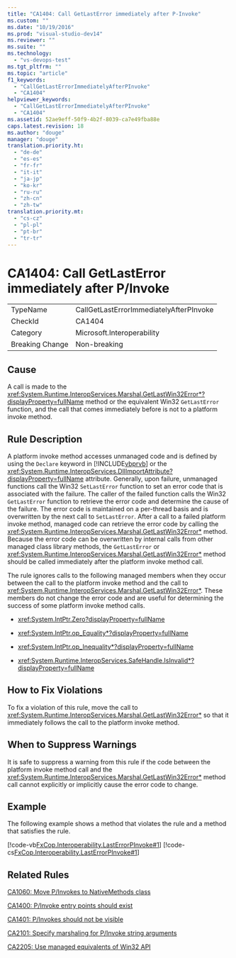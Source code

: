 ```yaml
---
title: "CA1404: Call GetLastError immediately after P-Invoke"
ms.custom: ""
ms.date: "10/19/2016"
ms.prod: "visual-studio-dev14"
ms.reviewer: ""
ms.suite: ""
ms.technology: 
  - "vs-devops-test"
ms.tgt_pltfrm: ""
ms.topic: "article"
f1_keywords: 
  - "CallGetLastErrorImmediatelyAfterPInvoke"
  - "CA1404"
helpviewer_keywords: 
  - "CallGetLastErrorImmediatelyAfterPInvoke"
  - "CA1404"
ms.assetid: 52ae9eff-50f9-4b2f-8039-ca7e49fba88e
caps.latest.revision: 18
ms.author: "douge"
manager: "douge"
translation.priority.ht: 
  - "de-de"
  - "es-es"
  - "fr-fr"
  - "it-it"
  - "ja-jp"
  - "ko-kr"
  - "ru-ru"
  - "zh-cn"
  - "zh-tw"
translation.priority.mt: 
  - "cs-cz"
  - "pl-pl"
  - "pt-br"
  - "tr-tr"
---
```

# CA1404: Call GetLastError immediately after P/Invoke
|||  
|-|-|  
|TypeName|CallGetLastErrorImmediatelyAfterPInvoke|  
|CheckId|CA1404|  
|Category|Microsoft.Interoperability|  
|Breaking Change|Non-breaking|  
  
## Cause  
 A call is made to the <xref:System.Runtime.InteropServices.Marshal.GetLastWin32Error*?displayProperty=fullName> method or the equivalent Win32 `GetLastError` function, and the call that comes immediately before is not to a platform invoke method.  
  
## Rule Description  
 A platform invoke method accesses unmanaged code and is defined by using the `Declare` keyword in [!INCLUDE[vbprvb](../code-quality/includes/vbprvb_md.md)] or the <xref:System.Runtime.InteropServices.DllImportAttribute?displayProperty=fullName> attribute. Generally, upon failure, unmanaged functions call the Win32 `SetLastError` function to set an error code that is associated with the failure. The caller of the failed function calls the Win32 `GetLastError` function to retrieve the error code and determine the cause of the failure. The error code is maintained on a per-thread basis and is overwritten by the next call to `SetLastError`. After a call to a failed platform invoke method, managed code can retrieve the error code by calling the <xref:System.Runtime.InteropServices.Marshal.GetLastWin32Error*> method. Because the error code can be overwritten by internal calls from other managed class library methods, the `GetLastError` or <xref:System.Runtime.InteropServices.Marshal.GetLastWin32Error*> method should be called immediately after the platform invoke method call.  
  
 The rule ignores calls to the following managed members when they occur between the call to the platform invoke method and the call to <xref:System.Runtime.InteropServices.Marshal.GetLastWin32Error*>. These members do not change the error code and are useful for determining the success of some platform invoke method calls.  
  
-   <xref:System.IntPtr.Zero?displayProperty=fullName>  
  
-   <xref:System.IntPtr.op_Equality*?displayProperty=fullName>  
  
-   <xref:System.IntPtr.op_Inequality*?displayProperty=fullName>  
  
-   <xref:System.Runtime.InteropServices.SafeHandle.IsInvalid*?displayProperty=fullName>  
  
## How to Fix Violations  
 To fix a violation of this rule, move the call to <xref:System.Runtime.InteropServices.Marshal.GetLastWin32Error*> so that it immediately follows the call to the platform invoke method.  
  
## When to Suppress Warnings  
 It is safe to suppress a warning from this rule if the code between the platform invoke method call and the <xref:System.Runtime.InteropServices.Marshal.GetLastWin32Error*> method call cannot explicitly or implicitly cause the error code to change.  
  
## Example  
 The following example shows a method that violates the rule and a method that satisfies the rule.  
  
 [!code-vb[FxCop.Interoperability.LastErrorPInvoke#1](../code-quality/codesnippet/VisualBasic/ca1404--call-getlasterror-immediately-after-p-invoke_1.vb)]
 [!code-cs[FxCop.Interoperability.LastErrorPInvoke#1](../code-quality/codesnippet/CSharp/ca1404--call-getlasterror-immediately-after-p-invoke_1.cs)]  
  
## Related Rules  
 [CA1060: Move P/Invokes to NativeMethods class](../code-quality/ca1060--move-p-invokes-to-nativemethods-class.md)  
  
 [CA1400: P/Invoke entry points should exist](../code-quality/ca1400--p-invoke-entry-points-should-exist.md)  
  
 [CA1401: P/Invokes should not be visible](../code-quality/ca1401--p-invokes-should-not-be-visible.md)  
  
 [CA2101: Specify marshaling for P/Invoke string arguments](../code-quality/ca2101--specify-marshaling-for-p-invoke-string-arguments.md)  
  
 [CA2205: Use managed equivalents of Win32 API](../code-quality/ca2205--use-managed-equivalents-of-win32-api.md)